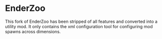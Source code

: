 EnderZoo
========
This fork of EnderZoo has been stripped of all features and converted into a utility mod. It only contains the xml configuration tool for configuring mod spawns across dimensions.